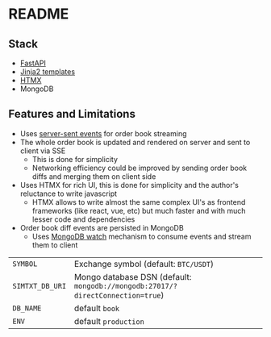 # README

## Stack

- [FastAPI](https://fastapi.tiangolo.com/)
- [Jinja2 templates](https://jinja.palletsprojects.com/en/3.1.x/)
- [HTMX](https://htmx.org/)
- MongoDB

## Features and Limitations

- Uses [server-sent events](https://en.wikipedia.org/wiki/Server-sent_events) for order book streaming
- The whole order book is updated and rendered on server and sent to client via SSE
  - This is done for simplicity
  - Networking efficiency could be improved by sending order book diffs and merging them on client side
- Uses HTMX for rich UI, this is done for simplicity and the author's reluctance to write javascript
  - HTMX allows to write almost the same complex UI's as frontend frameworks (like react, vue, etc) but much faster and with much lesser code and dependencies
- Order book diff events are persisted in MongoDB
  - Uses [MongoDB watch](https://www.mongodb.com/docs/manual/reference/method/db.collection.watch/) mechanism to consume events and stream them to client

|                 |                                                                                |
| --------------- | ------------------------------------------------------------------------------ |
| `SYMBOL`        | Exchange symbol (default: `BTC/USDT`)                                          |
| `SIMTXT_DB_URI` | Mongo database DSN (default: `mongodb://mongodb:27017/?directConnection=true`) |
| `DB_NAME`       | default `book`                                                                 |
| `ENV`           | default `production`                                                           |
